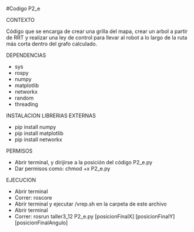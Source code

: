 #Codigo P2_e

CONTEXTO

Código que se encarga de crear una grilla del mapa, crear un arbol a partir de RRT y realizar una ley de control para llevar al robot a lo largo de la ruta más corta dentro del grafo calculado.

DEPENDENCIAS

 - sys
 - rospy
 - numpy
 - matplotlib
 - networkx
 - random
 - threading

INSTALACION LIBRERIAS EXTERNAS

 - pip install numpy
 - pip install matplotlib
 - pip install networkx

PERMISOS

 - Abrir terminal, y dirijirse a la posición del código P2_e.py
 - Dar permisos como: chmod +x P2_e.py

EJECUCION

 - Abrir terminal
 - Correr: roscore
 - Abrir terminal y ejecutar /vrep.sh en la carpeta de este archivo
 - Abrir terminal
 - Correr: rosrun taller3_12 P2_e.py [posicionFinalX] [posicionFinalY] [posicionFinalAngulo]
